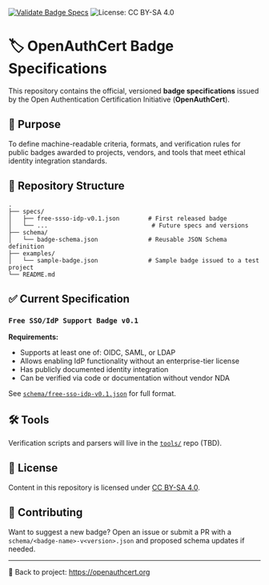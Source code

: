 [![Validate Badge Specs](https://github.com/openauthcert/badge-spec/actions/workflows/validate-badge-specs.yml/badge.svg?branch=main)](https://github.com/openauthcert/badge-spec/actions/workflows/validate-badge-specs.yml)
![License: CC BY-SA 4.0](https://img.shields.io/badge/License-CC%20BY--SA%204.0-lightgrey.svg)

# 🏷️ OpenAuthCert Badge Specifications

This repository contains the official, versioned **badge specifications** issued by the Open Authentication Certification Initiative (**OpenAuthCert**).

## 📜 Purpose
To define machine-readable criteria, formats, and verification rules for public badges awarded to projects, vendors, and tools that meet ethical identity integration standards.

## 📂 Repository Structure
```
.
├── specs/
│   ├── free-ssso-idp-v0.1.json        # First released badge
│   └── ...                             # Future specs and versions
├── schema/
│   └── badge-schema.json              # Reusable JSON Schema definition
├── examples/
│   └── sample-badge.json              # Sample badge issued to a test project
└── README.md
```

## ✅ Current Specification
### `Free SSO/IdP Support Badge v0.1`
**Requirements:**
- Supports at least one of: OIDC, SAML, or LDAP
- Allows enabling IdP functionality without an enterprise-tier license
- Has publicly documented identity integration
- Can be verified via code or documentation without vendor NDA

See [`schema/free-sso-idp-v0.1.json`](schema/free-sso-idp-v0.1.json) for full format.

## 🛠️ Tools
Verification scripts and parsers will live in the [`tools/`](../tools/) repo (TBD).

## 📄 License
Content in this repository is licensed under [CC BY-SA 4.0](https://creativecommons.org/licenses/by-sa/4.0/).

## 🤝 Contributing
Want to suggest a new badge? Open an issue or submit a PR with a `schema/<badge-name>-v<version>.json` and proposed schema updates if needed.

---

🔗 Back to project: https://openauthcert.org
